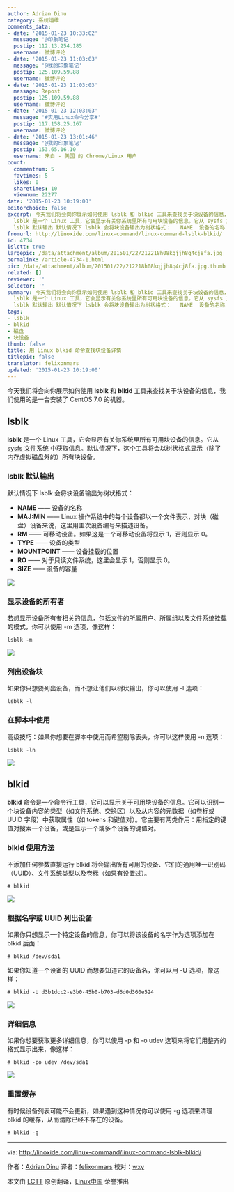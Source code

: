 ```yaml
---
author: Adrian Dinu
category: 系统运维
comments_data:
- date: '2015-01-23 10:33:02'
  message: '@印象笔记'
  postip: 112.13.254.185
  username: 微博评论
- date: '2015-01-23 11:03:03'
  message: '@我的印象笔记'
  postip: 125.109.59.88
  username: 微博评论
- date: '2015-01-23 11:03:03'
  message: Repost
  postip: 125.109.59.88
  username: 微博评论
- date: '2015-01-23 12:03:03'
  message: '#实用Linux命令分享#'
  postip: 117.158.25.167
  username: 微博评论
- date: '2015-01-23 13:01:46'
  message: '@我的印象笔记'
  postip: 153.65.16.10
  username: 来自 - 美国 的 Chrome/Linux 用户
count:
  commentnum: 5
  favtimes: 5
  likes: 0
  sharetimes: 10
  viewnum: 22277
date: '2015-01-23 10:19:00'
editorchoice: false
excerpt: 今天我们将会向你展示如何使用 lsblk 和 blkid 工具来查找关于块设备的信息，我们使用的是一台安装了 CentOS 7.0 的机器。 lsblk
  lsblk 是一个 Linux 工具，它会显示有关你系统里所有可用块设备的信息。它从 sysfs 文件系统 中获取信息。默认情况下，这个工具将会以树状格式显示（除了内存虚拟磁盘外的）所有块设备。
  lsblk 默认输出 默认情况下 lsblk 会将块设备输出为树状格式：   NAME  设备的名称   MAJ:MIN  Linux 操作系统中的每个设备都以一个文件表示，对块（磁盘）设备来说，这里用主次设备编号来描述设备。   RM  可移动设备。
fromurl: http://linoxide.com/linux-command/linux-command-lsblk-blkid/
id: 4734
islctt: true
largepic: /data/attachment/album/201501/22/212218h08kqjjh8q4cj8fa.jpg
permalink: /article-4734-1.html
pic: /data/attachment/album/201501/22/212218h08kqjjh8q4cj8fa.jpg.thumb.jpg
related: []
reviewer: ''
selector: ''
summary: 今天我们将会向你展示如何使用 lsblk 和 blkid 工具来查找关于块设备的信息，我们使用的是一台安装了 CentOS 7.0 的机器。 lsblk
  lsblk 是一个 Linux 工具，它会显示有关你系统里所有可用块设备的信息。它从 sysfs 文件系统 中获取信息。默认情况下，这个工具将会以树状格式显示（除了内存虚拟磁盘外的）所有块设备。
  lsblk 默认输出 默认情况下 lsblk 会将块设备输出为树状格式：   NAME  设备的名称   MAJ:MIN  Linux 操作系统中的每个设备都以一个文件表示，对块（磁盘）设备来说，这里用主次设备编号来描述设备。   RM  可移动设备。
tags:
- lsblk
- blkid
- 磁盘
- 块设备
thumb: false
title: 用 Linux blkid 命令查找块设备详情
titlepic: false
translator: felixonmars
updated: '2015-01-23 10:19:00'
---
```


今天我们将会向你展示如何使用 **lsblk** 和 **blkid** 工具来查找关于块设备的信息，我们使用的是一台安装了 CentOS 7.0 的机器。


lsblk
-----


**lsblk** 是一个 Linux 工具，它会显示有关你系统里所有可用块设备的信息。它从 [sysfs 文件系统](https://www.kernel.org/doc/Documentation/filesystems/sysfs.txt) 中获取信息。默认情况下，这个工具将会以树状格式显示（除了内存虚拟磁盘外的）所有块设备。


### lsblk 默认输出


默认情况下 lsblk 会将块设备输出为树状格式：


* **NAME** —— 设备的名称
* **MAJ:MIN** —— Linux 操作系统中的每个设备都以一个文件表示，对块（磁盘）设备来说，这里用主次设备编号来描述设备。
* **RM** —— 可移动设备。如果这是一个可移动设备将显示 1，否则显示 0。
* **TYPE** —— 设备的类型
* **MOUNTPOINT** —— 设备挂载的位置
* **RO** —— 对于只读文件系统，这里会显示 1，否则显示 0。
* **SIZE** —— 设备的容量


![](/data/attachment/album/201501/22/212218h08kqjjh8q4cj8fa.jpg)


### 显示设备的所有者


若想显示设备所有者相关的信息，包括文件的所属用户、所属组以及文件系统挂载的模式，你可以使用 -m 选项，像这样：



```
lsblk -m

```

![](/data/attachment/album/201501/22/212219rznn4hn7oz4nqknk.jpg)


### 列出设备块


如果你只想要列出设备，而不想让他们以树状输出，你可以使用 -l 选项：



```
lsblk -l

```

### 在脚本中使用


高级技巧：如果你想要在脚本中使用而希望剔除表头，你可以这样使用 -n 选项：



```
lsblk -ln

```

![](/data/attachment/album/201501/22/212220y64rpgzr6vk3sz4e.jpg)


blkid
-----


**blkid** 命令是一个命令行工具，它可以显示关于可用块设备的信息。它可以识别一个块设备内容的类型（如文件系统、交换区）以及从内容的元数据（如卷标或 UUID 字段）中获取属性（如 tokens 和键值对）。它主要有两类作用：用指定的键值对搜索一个设备，或是显示一个或多个设备的键值对。


### blkid 使用方法


不添加任何参数直接运行 blkid 将会输出所有可用的设备、它们的通用唯一识别码（UUID）、文件系统类型以及卷标（如果有设置过）。



```
# blkid

```

![](/data/attachment/album/201501/22/212221kb58c82t55h5g522.jpg)


### 根据名字或 UUID 列出设备


如果你只想显示一个特定设备的信息，你可以将该设备的名字作为选项添加在 blkid 后面：



```
# blkid /dev/sda1

```

如果你知道一个设备的 UUID 而想要知道它的设备名，你可以用 -U 选项，像这样：



```
# blkid -U d3b1dcc2-e3b0-45b0-b703-d6d0d360e524

```

![](/data/attachment/album/201501/22/212222cusr8auqqqpbjuj6.jpg)


### 详细信息


如果你想要获取更多详细信息，你可以使用 -p 和 -o udev 选项来将它们用整齐的格式显示出来，像这样：



```
# blkid -po udev /dev/sda1

```

![](/data/attachment/album/201501/22/212225rcwmvnnquc9zvw60.jpg)


### 重置缓存


有时候设备列表可能不会更新，如果遇到这种情况你可以使用 -g 选项来清理 blkid 的缓存，从而清除已经不存在的设备。



```
# blkid -g

```



---


via: <http://linoxide.com/linux-command/linux-command-lsblk-blkid/>


作者：[Adrian Dinu](http://linoxide.com/author/adriand/) 译者：[felixonmars](https://github.com/felixonmars) 校对：[wxy](https://github.com/wxy)


本文由 [LCTT](https://github.com/LCTT/TranslateProject) 原创翻译，[Linux中国](http://linux.cn/) 荣誉推出